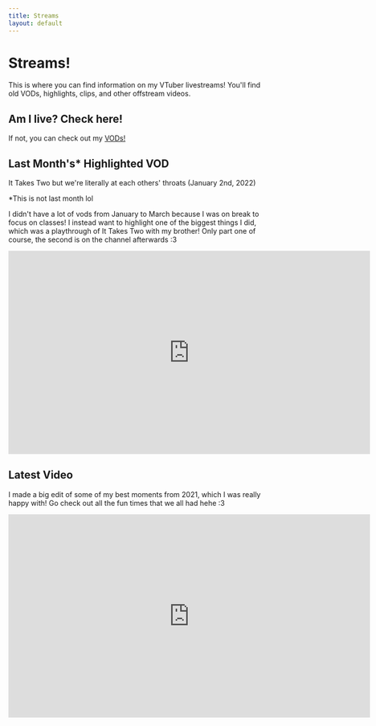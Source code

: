 ```yaml
---
title: Streams
layout: default
---
```

# Streams! #

This is where you can find information on my VTuber livestreams! You'll find old VODs, highlights, clips, and other offstream videos.

## Am I live? Check here! ##

<!-- Add a placeholder for the Twitch embed -->
 <div id="twitch-embed"></div>

<!-- Load the Twitch embed script -->
<script src="https://embed.twitch.tv/embed/v1.js"></script>

<!-- Create a Twitch.Embed object that will render within the "twitch-embed" root element. -->
  <script type="text/javascript">
      new Twitch.Embed("twitch-embed", {
        width: 720,
        height: 405,
        channel: "celestestarlite",
      });</script>

If not, you can check out my [VODs!](https://www.youtube.com/channel/UCoRECiPve1lMf-CPBCHYLAg)

## Last Month's* Highlighted VOD ##

It Takes Two but we're literally at each others' throats (January 2nd, 2022)

*This is not last month lol

I didn't have a lot of vods from January to March because I was on break to focus on classes! I instead want to highlight one of the biggest things I did, which was a playthrough of It Takes Two with my brother! Only part one of course, the second is on the channel afterwards :3

<iframe width="720" height="405" src="https://www.youtube.com/embed/tkMAOxwq7TE" title="YouTube video player" frameborder="0" allow="accelerometer; autoplay; clipboard-write; encrypted-media; gyroscope; picture-in-picture" allowfullscreen></iframe>

## Latest Video ##

I made a big edit of some of my best moments from 2021, which I was really happy with! Go check out all the fun times that we all had hehe :3

<iframe width="720" height="405" src="https://www.youtube.com/embed/clrYEO234G8" title="YouTube video player" frameborder="0" allow="accelerometer; autoplay; clipboard-write; encrypted-media; gyroscope; picture-in-picture" allowfullscreen></iframe>